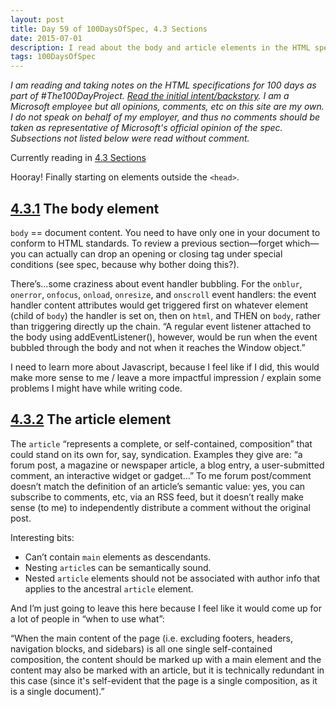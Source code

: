 ```yaml
---
layout: post
title: Day 59 of 100DaysOfSpec, 4.3 Sections
date: 2015-07-01
description: I read about the body and article elements in the HTML spec.
tags: 100DaysOfSpec
---
```


*I am reading and taking notes on the HTML specifications for 100 days as part of #The100DayProject. [Read the initial intent/backstory](http://melanie-richards.com/blog/100-day-project). I am a Microsoft employee but all opinions, comments, etc on this site are my own. I do not speak on behalf of my employer, and thus no comments should be taken as representative of Microsoft's official opinion of the spec. Subsections not listed below were read without comment.*

Currently reading in [4.3 Sections](http://www.w3.org/TR/html5/sections.html#sections)

Hooray! Finally starting on elements outside the `<head>`.

## [4.3.1](http://www.w3.org/TR/html5/sections.html#the-body-element) The body element

`body` == document content. You need to have only one in your document to conform to HTML standards. To review a previous section—forget which—you can actually can drop an opening or closing tag under special conditions (see spec, because why bother doing this?).

There’s…some craziness about event handler bubbling. For the `onblur`, `onerror`, `onfocus`, `onload`, `onresize`, and `onscroll` event handlers: the event handler content attributes would get triggered first on whatever element (child of `body`) the handler is set on, then on `html`, and THEN on `body`, rather than triggering directly up the chain. “A regular event listener attached to the body using addEventListener(), however, would be run when the event bubbled through the body and not when it reaches the Window object.”

I need to learn more about Javascript, because I feel like if I did, this would make more sense to me / leave a more impactful impression / explain some problems I might have while writing code.

## [4.3.2](http://www.w3.org/TR/html5/sections.html#the-article-element) The article element

The `article` “represents a complete, or self-contained, composition” that could stand on its own for, say, syndication. Examples they give are: “a forum post, a magazine or newspaper article, a blog entry, a user-submitted comment, an interactive widget or gadget…” To me forum post/comment doesn’t match the definition of an article’s semantic value: yes, you can subscribe to comments, etc, via an RSS feed, but it doesn’t really make sense (to me) to independently distribute a comment without the original post.

Interesting bits:

* Can’t contain `main` elements as descendants.
* Nesting `article`s can be semantically sound.
* Nested `article` elements should not be associated with author info that applies to the ancestral `article` element.

And I’m just going to leave this here because I feel like it would come up for a lot of people in “when to use what”:

“When the main content of the page (i.e. excluding footers, headers, navigation blocks, and sidebars) is all one single self-contained composition, the content should be marked up with a main element and the content may also be marked with an article, but it is technically redundant in this case (since it's self-evident that the page is a single composition, as it is a single document).”